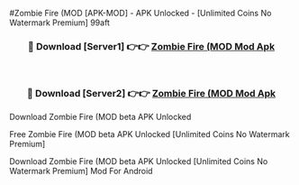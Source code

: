 #Zombie Fire (MOD [APK-MOD] - APK Unlocked - [Unlimited Coins No Watermark Premium] 99aft



<div align="center">

<h3>🔴 Download [Server1] 👉👉 <a href="https://momento.my/?title=Zombie_Fire_(MOD">Zombie Fire (MOD Mod Apk</a></h3><br>

<h3>🔴 Download [Server2] 👉👉 <a href="https://momento.my/?title=Zombie_Fire_(MOD">Zombie Fire (MOD Mod Apk</a></h3>
</div>



Download Zombie Fire (MOD beta APK Unlocked

Free Zombie Fire (MOD beta APK Unlocked [Unlimited Coins No Watermark Premium]

Download Zombie Fire (MOD beta APK Unlocked [Unlimited Coins No Watermark Premium] Mod For Android
